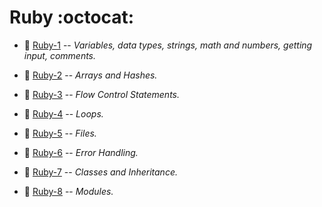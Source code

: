 # Ruby :octocat:

* :parrot: [Ruby-1](Ruby-1) --  _Variables, data types, strings, math and numbers, getting input, comments._ 

* :parrot: [Ruby-2](Ruby-2) --  _Arrays and Hashes._
* :parrot: [Ruby-3](Ruby-3) -- _Flow Control Statements._
* :parrot: [Ruby-4](Ruby-4) -- _Loops._
* :parrot: [Ruby-5](Ruby-5) -- _Files._
* :parrot: [Ruby-6](Ruby-6) -- _Error Handling._
* :parrot: [Ruby-7](Ruby-7) -- _Classes and Inheritance._
* :parrot: [Ruby-8](Ruby-8) -- _Modules._



